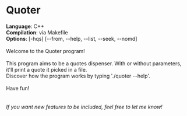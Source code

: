 # Quoter

**Language**: C++<br>
**Compilation**: via Makefile<br>
**Options**: [-hqs] [--from, --help, --list, --seek, --nomd]<br>
<br>
Welcome to the Quoter program!<br>
<br>
This program aims to be a quotes dispenser. With or without parameters, it'll print a quote it picked in a file.<br>
Discover how the program works by typing './quoter --help'.<br>
<br>
Have fun!<br>
<br>
<br>
*If you want new features to be included, feel free to let me know!*